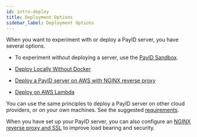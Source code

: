 ```yaml
---
id: intro-deploy
title: Deployment Options
sidebar_label: Deployment Options
---
```


When you want to experiment with or deploy a PayID server, you have several options.

- To experiment without deploying a server, use the [PayID Sandbox](https://payid.org/sandbox).

- [Deploy Locally Without Docker](local-deployment)

- [Deploy a PayID server on AWS with NGINX reverse proxy](remote-deployment)

- [Deploy on AWS Lambda](aws-lambda-deploy)

You can use the same principles to deploy a PayID server on other cloud providers, or on your own machines. See the suggested [requirements](payid-server-requirements).

When you have set up your PayID server, you can also configure an [NGINX reverse proxy and SSL](nginx-ssl-deploy) to improve load bearing and security.
